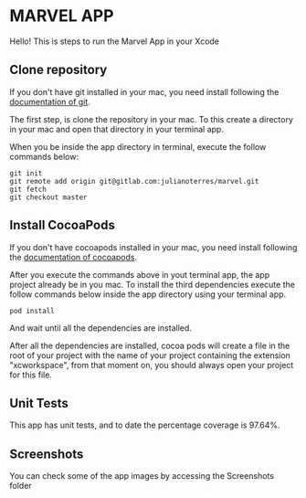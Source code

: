 # MARVEL APP

Hello! This is steps to run the Marvel App in your Xcode


## Clone repository

If you don't have git installed in your mac, you need install following the [documentation of git].

[documentation of git]:https://git-scm.com/download/mac

The first step, is clone the repository in your mac. To this create a directory in your mac and open that directory in your terminal app.

When you be inside the app directory in terminal, execute the follow commands below:


	git init
	git remote add origin git@gitlab.com:julianoterres/marvel.git
	git fetch
	git checkout master

## Install CocoaPods

If you don't have cocoapods installed in your mac, you need install following the [documentation of cocoapods].

[documentation of cocoapods]:https://cocoapods.org/

After you execute the commands above in yout terminal app, the app project already be in you mac. To install the third dependencies execute the follow commands below inside the app directory using your terminal app.

	pod install
	
And wait until all the dependencies are installed.

After all the dependencies are installed, cocoa pods will create a file in the root of your project with the name of your project containing the extension "xcworkspace", from that moment on, you should always open your project for this file.
	
## Unit Tests

This app has unit tests, and to date the percentage coverage is 97.64%.

## Screenshots

You can check some of the app images by accessing the Screenshots folder
